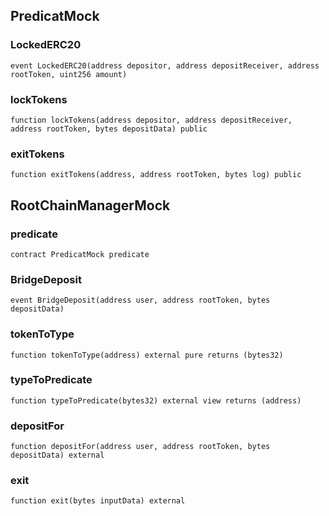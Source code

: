 ## PredicatMock

### LockedERC20

```solidity
event LockedERC20(address depositor, address depositReceiver, address rootToken, uint256 amount)
```

### lockTokens

```solidity
function lockTokens(address depositor, address depositReceiver, address rootToken, bytes depositData) public
```

### exitTokens

```solidity
function exitTokens(address, address rootToken, bytes log) public
```

## RootChainManagerMock

### predicate

```solidity
contract PredicatMock predicate
```

### BridgeDeposit

```solidity
event BridgeDeposit(address user, address rootToken, bytes depositData)
```

### tokenToType

```solidity
function tokenToType(address) external pure returns (bytes32)
```

### typeToPredicate

```solidity
function typeToPredicate(bytes32) external view returns (address)
```

### depositFor

```solidity
function depositFor(address user, address rootToken, bytes depositData) external
```

### exit

```solidity
function exit(bytes inputData) external
```